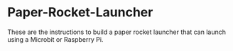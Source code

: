 # Paper-Rocket-Launcher
These are the instructions to build a paper rocket launcher that can launch using a Microbit or Raspberry Pi.
